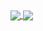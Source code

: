 <a href="https://bruno.land/">
  <img align="center" src="https://github-readme-stats.vercel.app/api?username=buccalon&hide=stars&line_height=24&include_all_commits=true&hide_title=true&count_private=true&show_icons=true&theme=tokyonight" />
  <img align="center" src="https://github-readme-stats.vercel.app/api/top-langs/?username=buccalon&langs_count=2&show_icons=true&layout=&hide_title=true&theme=tokyonight" />
</a>  
